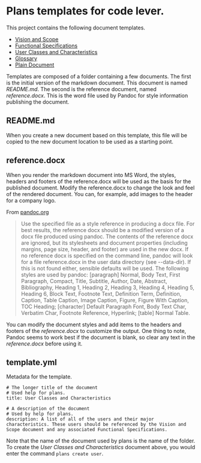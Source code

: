 # Plans templates for code lever.

This project contains the following document templates. 

* [Vision and Scope](./scope)
* [Functional Specifications](./functional)
* [User Classes and Characteristics](./users)
* [Glossary](./glossary)
* [Plain Document](./doc)

Templates are composed of a folder containing a few documents. The first is the initial version of the markdown document. This document is named *README.md*. The second is the reference document, named *reference.docx*. This is the word file used by Pandoc for style information publishing the document.

## README.md

When you create a new document based on this template, this file will be copied to the new document location to be used as a starting point.

## reference.docx

When you render the markdown document into MS Word, the styles, headers and footers of the reference.docx will be used as the basis for the published document. Modify the reference.docx to change the look and feel of the rendered document. You can, for example, add images to the header for a company logo.

From [pandoc.org](http://pandoc.org/README.html)

> Use the specified file as a style reference in producing a docx file. For best results, the reference docx should be a modified version of a docx file produced using pandoc. The contents of the reference docx are ignored, but its stylesheets and document properties (including margins, page size, header, and footer) are used in the new docx. If no reference docx is specified on the command line, pandoc will look for a file reference.docx in the user data directory (see --data-dir). If this is not found either, sensible defaults will be used. The following styles are used by pandoc: [paragraph] Normal, Body Text, First Paragraph, Compact, Title, Subtitle, Author, Date, Abstract, Bibliography, Heading 1, Heading 2, Heading 3, Heading 4, Heading 5, Heading 6, Block Text, Footnote Text, Definition Term, Definition, Caption, Table Caption, Image Caption, Figure, Figure With Caption, TOC Heading; [character] Default Paragraph Font, Body Text Char, Verbatim Char, Footnote Reference, Hyperlink; [table] Normal Table.

You can modify the document styles and add items to the headers and footers of the *reference.docx* to customize the output. One thing to note, Pandoc seems to work best if the document is blank, so clear any text in the *reference.docx* before using it.

## template.yml

Metadata for the template.

    # The longer title of the document
    # Used help for plans.
    title: User Classes and Characteristics

    # A description of the document
    # Used by help for plans.
    description: A list of all of the users and their major characteristics. These users should be referenced by the Vision and Scope document and any associated Functional Specifications.

Note that the name of the document used by plans is the name of the folder. To create the *User Classes and Characteristics* document above, you would enter the command `plans create user`.
